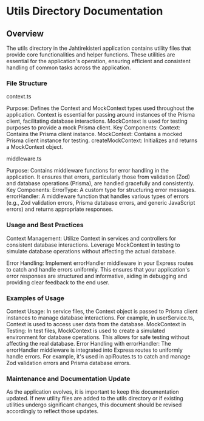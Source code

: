 # Utils Directory Documentation

## Overview

The utils directory in the Jahtirekisteri application contains utility files that provide core functionalities and helper functions. These utilities are essential for the application's operation, ensuring efficient and consistent handling of common tasks across the application.

### File Structure

context.ts

Purpose: Defines the Context and MockContext types used throughout the application. Context is essential for passing around instances of the Prisma client, facilitating database interactions. MockContext is used for testing purposes to provide a mock Prisma client.
Key Components:
Context: Contains the Prisma client instance.
MockContext: Contains a mocked Prisma client instance for testing.
createMockContext: Initializes and returns a MockContext object.

middleware.ts

Purpose: Contains middleware functions for error handling in the application. It ensures that errors, particularly those from validation (Zod) and database operations (Prisma), are handled gracefully and consistently.
Key Components:
ErrorType: A custom type for structuring error messages.
errorHandler: A middleware function that handles various types of errors (e.g., Zod validation errors, Prisma database errors, and generic JavaScript errors) and returns appropriate responses.

### Usage and Best Practices

Context Management: Utilize Context in services and controllers for consistent database interactions. Leverage MockContext in testing to simulate database operations without affecting the actual database.

Error Handling: Implement errorHandler middleware in your Express routes to catch and handle errors uniformly. This ensures that your application's error responses are structured and informative, aiding in debugging and providing clear feedback to the end user.

### Examples of Usage

Context Usage: In service files, the Context object is passed to Prisma client instances to manage database interactions. For example, in userService.ts, Context is used to access user data from the database.
MockContext in Testing: In test files, MockContext is used to create a simulated environment for database operations. This allows for safe testing without affecting the real database.
Error Handling with errorHandler: The errorHandler middleware is integrated into Express routes to uniformly handle errors. For example, it's used in apiRoutes.ts to catch and manage Zod validation errors and Prisma database errors.

### Maintenance and Documentation Update

As the application evolves, it is important to keep this documentation updated. If new utility files are added to the utils directory or if existing utilities undergo significant changes, this document should be revised accordingly to reflect those updates.